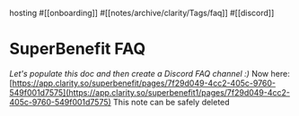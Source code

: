 hosting #[[onboarding]] #[[notes/archive/clarity/Tags/faq]] #[[discord]] 
# SuperBenefit FAQ
_Let's populate this doc and then create a Discord FAQ channel :)_
Now here: [https://app.clarity.so/superbenefit/pages/7f29d049-4cc2-405c-9760-549f001d7575](https://app.clarity.so/superbenefit1/pages/7f29d049-4cc2-405c-9760-549f001d7575) 
This note can be safely deleted



